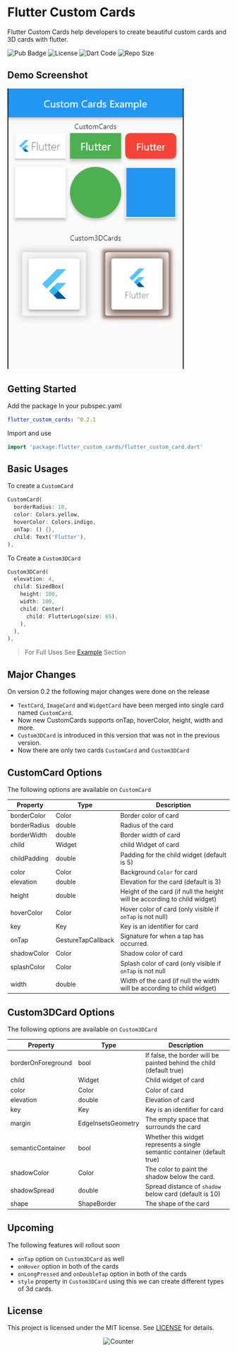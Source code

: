 # Flutter Custom Cards

Flutter Custom Cards help developers to create beautiful custom cards and 3D cards with flutter.

![Pub Badge](https://img.shields.io/pub/v/flutter_custom_cards?color=blueviolet&style=for-the-badge)
![License](https://img.shields.io/github/license/pktintali/flutter_custom_cards?style=for-the-badge)
![Dart Code](https://img.shields.io/github/languages/top/pktintali/flutter_custom_cards?color=success&style=for-the-badge)
![Repo Size](https://img.shields.io/github/repo-size/pktintali/flutter_custom_cards?color=ff69b4&style=for-the-badge)

## Demo Screenshot
<img src="https://raw.githubusercontent.com/pktintali/flutter_custom_cards/main/example/screenshots/demo.png" width="400">

## Getting Started

Add the package In your pubspec.yaml

```yaml
flutter_custom_cards: ^0.2.1
```

Import and use

```dart
import 'package:flutter_custom_cards/flutter_custom_card.dart'
```

## Basic Usages

To create a `CustomCard`
```dart
CustomCard(
  borderRadius: 10,
  color: Colors.yellow,
  hoverColor: Colors.indigo,
  onTap: () {},
  child: Text('Flutter'),
),
```

To Create a `Custom3DCard`

```dart
Custom3DCard(
  elevation: 4,
  child: SizedBox(
    height: 100,
    width: 100,
    child: Center(
      child: FlutterLogo(size: 65),
    ),
  ),
),
```
>For Full Uses See [Example](https://pub.dev/packages/flutter_custom_cards/example) Section
## Major Changes
On version 0.2 the following major changes were done on the release

- `TextCard`, `ImageCard` and `WidgetCard` have been merged into single card named `CustomCard`.
- Now new CustomCards supports onTap, hoverColor, height, width and more.
- `Custom3DCard` is introduced in this version that was not in the previous version.
- Now there are only two cards `CustomCard` and `Custom3DCard`

## CustomCard Options
The following options are available on `CustomCard`

| Property      | Type | Description |
| --------------| --------- |--------------|
| borderColor | Color       |Border color of card
| borderRadius   | double        |Radius of the card
| borderWidth   | double        | Border width of card
| child   | Widget        |child Widget of card
| childPadding   | double        | Padding for the child widget (default is 5)
| color   | Color        |Background `Color` for card
| elevation   | double        | Elevation for the card (default is 3)
| height   | double        | Height of the card (if null the height will be according to child widget)
| hoverColor   | Color        | Hover color of card (only visible if `onTap` is not null)
| key   | Key        | Key is an identifier for card
| onTap   | GestureTapCallback   |Signature for when a tap has occurred.
| shadowColor   | Color        | Shadow color of card
| splashColor   | Color        |Splash color of card (only visible if `onTap` is not null
| width   | double        |Width of the card (if null the width will be according to child widget)

## Custom3DCard Options
The following options are available on `Custom3DCard`

| Property      | Type | Description |
| --------------| --------- |--------------|
| borderOnForeground   | bool        |If false, the border will be painted behind the child (default true)
| child   | Widget        | Child widget of card
| color   | Color        | Color of card
| elevation   | double        |Elevation of card
| key   | Key        |Key is an identifier for card
| margin   | EdgeInsetsGeometry        |The empty space that surrounds the card
| semanticContainer   | bool        |Whether this widget represents a single semantic container (default true)
| shadowColor   | Color        |The color to paint the shadow below the card.
| shadowSpread   | double        | Spread distance of `shadow` below card (default is 10)
| shape   | ShapeBorder        | The shape of the card


## Upcoming
The following features will rollout soon
- `onTap` option on `Custom3DCard` as well
- `onHover` option in both of the cards
- `onLongPressed` and `onDoubleTap` option in both of the cards
- `style` property in `Custom3DCard` using this we can create different types of 3d cards.


## License
This project is licensed under the MIT license. See [LICENSE](https://github.com/pktintali/flutter_custom_cards/blob/main/LICENSE) for details.


<p align="center">
  <img alt = "Counter" src="https://profile-counter.glitch.me/flutter_custom_cards/count.svg"/>
</p>